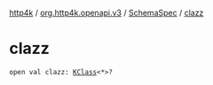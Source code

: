 [http4k](../../index.md) / [org.http4k.openapi.v3](../index.md) / [SchemaSpec](index.md) / [clazz](./clazz.md)

# clazz

`open val clazz: `[`KClass`](https://kotlinlang.org/api/latest/jvm/stdlib/kotlin.reflect/-k-class/index.html)`<*>?`
